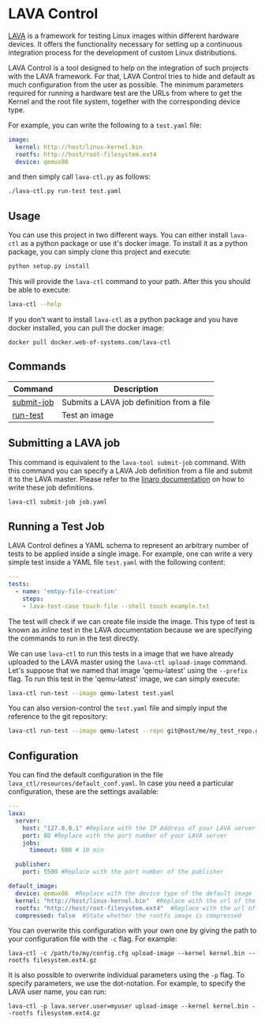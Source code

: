 <!-- Copyright (c) 2017 Siemens AG
Author: Alfonso Ros Dos Santos

Permission is hereby granted, free of charge, to any person obtaining
a copy of this software and associated documentation files (the
"Software"), to deal in the Software without restriction, including
without limitation the rights to use, copy, modify, merge, publish,
distribute, sublicense, and/or sell copies of the Software, and to
permit persons to whom the Software is furnished to do so, subject to
the following conditions:

The above copyright notice and this permission notice shall be
included in all copies or substantial portions of the Software.

THE SOFTWARE IS PROVIDED "AS IS", WITHOUT WARRANTY OF ANY KIND,
EXPRESS OR IMPLIED, INCLUDING BUT NOT LIMITED TO THE WARRANTIES OF
MERCHANTABILITY, FITNESS FOR A PARTICULAR PURPOSE AND
NONINFRINGEMENT. IN NO EVENT SHALL THE AUTHORS OR COPYRIGHT HOLDERS BE
LIABLE FOR ANY CLAIM, DAMAGES OR OTHER LIABILITY, WHETHER IN AN ACTION
OF CONTRACT, TORT OR OTHERWISE, ARISING FROM, OUT OF OR IN CONNECTION
WITH THE SOFTWARE OR THE USE OR OTHER DEALINGS IN THE SOFTWARE. -->

# LAVA Control

[LAVA](https://www.linaro.org/initiatives/lava/) is a framework for testing 
Linux images within different hardware devices. It offers the functionality 
necessary for setting up a continuous integration process for the development 
of custom Linux distributions. 

LAVA Control is a tool designed to help on the integration of such projects 
with the LAVA framework. For that, LAVA Control tries to hide and default as 
much configuration from the user as possible. The minimum parameters required 
for running a hardware test are the URLs from where to get the Kernel and the 
root file system, together with the corresponding device type.

For example, you can write the following to a `test.yaml` file:

```yaml
image:
  kernel: http://host/linux-kernel.bin
  rootfs: http://host/root-filesystem.ext4
  device: qemux86
```

and then simply call `lava-ctl.py` as follows:

```bash
./lava-ctl.py run-test test.yaml
```

## Usage

You can use this project in two different ways. You can either install
`lava-ctl` as a python package or use it's docker image. To install it as a
python package, you can simply clone this project and execute:

```sh
python setup.py install
```

This will provide the `lava-ctl` command to your path. After this you should be
able to execute:

```sh
lava-ctl --help
```

If you don't want to install `lava-ctl` as a python package and you have docker
installed, you can pull the docker image:

```
docker pull docker.web-of-systems.com/lava-ctl
```

## Commands

| Command                              | Description                                                     |
|--------------------------------------|-----------------------------------------------------------------|
| [submit-job](#submitting-a-lava-job) | Submits a LAVA job definition from a file                       |
| [run-test](#running-a-test-job)      | Test an image                                                   |


## Submitting a LAVA job

This command is equivalent to the `lava-tool submit-job` command. With this 
command you can specify a LAVA Job definition from a file and submit it to the 
LAVA master. Please refer to the [linaro documentation](https://validation.linaro.org/static/docs/v2/first-job.html) on 
how to write these job definitions.

```bash
lava-ctl submit-job job.yaml
```

## Running a Test Job

LAVA Control defines a YAML schema to represent an arbitrary number of tests
to be applied inside a single image. For example, one can write a very simple
test inside a YAML file `test.yaml` with the following content:

```yaml
---
tests:
  - name: 'emtpy-file-creation'
    steps:
    - lava-test-case touch-file --shell touch example.txt
```

The test will check if we can create file inside the image. This type of test
is known as _inline_ test in the LAVA documentation because we are specifying
the commands to run in the test directly.

We can use `lava-ctl` to run this tests in a image that we have already
uploaded to the LAVA master using the `lava-ctl upload-image` command. Let's
suppose that we named that image 'qemu-latest' using the `--prefix` flag. To
run this test in the 'qemu-latest' image, we can simply execute:

```sh
lava-ctl run-test --image qemu-latest test.yaml
```

You can also version-control the `test.yaml` file and simply input the reference to the git repository:

```sh
lava-ctl run-test --image qemu-latest --repo git@host/me/my_test_repo.git test.yaml
```

## Configuration

You can find the default configuration in the file `lava_ctl/resources/default_conf.yaml`. In 
case you need a particular configuration, these are the settings available:

```yaml
---
lava:
  server:
    host: "127.0.0.1" #Replace with the IP Address of your LAVA server
    port: 80 #Replace with the port number of your LAVA server
    jobs:
      timeout: 600 # 10 min

  publisher:
    port: 5500 #Replace with the port number of the publisher

default_image:
  device: qemux86  #Replace with the device type of the default image
  kernel: "http://host/linux-kernel.bin"  #Replace with the url of the kernal image
  rootfs: "http://host/root-filesystem.ext4"  #Replace with the url of the root file system image
  compressed: false  #State whether the rootfs image is compressed
```

You can overwrite this configuration with your own one by giving the path to 
your configuration file with the `-c` flag. For example:

```
lava-ctl -c /path/to/my/config.cfg upload-image --kernel kernel.bin --rootfs filesystem.ext4.gz
```

It is also possible to overwrite individual parameters using the `-p` 
flag. To specify parameters, we use the dot-notation. For example, to 
specify the LAVA user name, you can run:

```
lava-ctl -p lava.server.user=myuser upload-image --kernel kernel.bin --rootfs filesystem.ext4.gz
```
